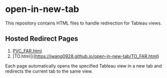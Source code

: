 # open-in-new-tab

This repository contains HTML files to handle redirection for Tableau views.

## Hosted Redirect Pages

1. [PVC_FAR.html](https://jwang0928.github.io/open-in-new-tab/PVC_FAR.html)
2. [TO.html]((https://jwang0928.github.io/open-in-new-tab/TO_FAR.html)

Each page automatically opens the specified Tableau view in a new tab and redirects the current tab to the same view.
